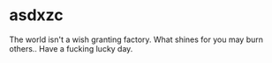 # asdxzc
The world isn't a wish granting factory.
What shines for you may burn others..
Have a fucking lucky day.

